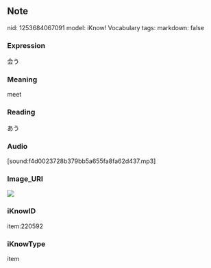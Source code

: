 ## Note
nid: 1253684067091
model: iKnow! Vocabulary
tags: 
markdown: false

### Expression
会う

### Meaning
meet

### Reading
あう

### Audio
[sound:f4d0023728b379bb5a655fa8fa62d437.mp3]

### Image_URI
<img src="7b9c1052f2692a9465f4a748eb7d53b5.jpg">

### iKnowID
item:220592

### iKnowType
item
